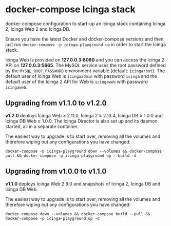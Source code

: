 # docker-compose Icinga stack

docker-compose configuration to start-up an Icinga stack containing
Icinga 2, Icinga Web 2 and Icinga DB.

Ensure you have the latest Docker and docker-compose versions and
then just run `docker-compose -p icinga-playground up` in order to start the Icinga stack.

Icinga Web is provided on **127.0.0.3:8080** and you can access the Icinga 2 API on **127.0.0.3:5665**.
The MySQL service uses the root password defined by the `MYSQL_ROOT_PASSWORD`
environment variable (default: `icingaroot`).
The default user of Icinga Web is `icingaadmin` with password `icinga` and
the default user of the Icinga 2 API for Web is `icingaweb` with password `icingaweb`.

## Upgrading from v1.1.0 to v1.2.0

**v1.2.0** deploys Icinga Web ≥ 2.11.0, Icinga 2 ≥ 2.13.4, Icinga DB ≥ 1.0.0 and Icinga DB Web ≥ 1.0.0.
The Icinga Director is also set up and its daemon started, all in a separate container.

The easiest way to upgrade is to start over, removing all the volumes and
therefore wiping out any configurations you have changed:

`docker-compose -p icinga-playground down --volumes && docker-compose pull && docker-compose -p icinga-playground up --build -d`


## Upgrading from v1.0.0 to v1.1.0

**v1.1.0** deploys Icinga Web 2.9.0 and snapshots of Icinga 2, Icinga DB and Icinga DB Web.

The easiest way to upgrade is to start over, removing all the volumes and
therefore wiping out any configurations you have changed:

`docker-compose down --volumes && docker-compose build --pull && docker-compose -p icinga-playground up -d`
